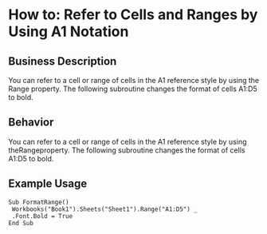 # How to: Refer to Cells and Ranges by Using A1 Notation

## Business Description
You can refer to a cell or range of cells in the A1 reference style by using the Range property. The following subroutine changes the format of cells A1:D5 to bold.

## Behavior
You can refer to a cell or range of cells in the A1 reference style by using theRangeproperty. The following subroutine changes the format of cells A1:D5 to bold.

## Example Usage
```vba
Sub FormatRange() 
 Workbooks("Book1").Sheets("Sheet1").Range("A1:D5") _ 
 .Font.Bold = True 
End Sub
```
